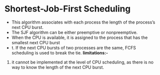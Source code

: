 
# Shortest-Job-First Scheduling
- This algorithm associates with each process the length of the process’s next CPU burst. 
- The SJF algorithm can be either preemptive or nonpreemptive.
- When the CPU is available, it is assigned to the process that has the smallest next CPU burst
- t. If the next CPU bursts of two processes are the same, FCFS scheduling is used to break the  tie.
**limitations:-**

1. it cannot be implemented at the level of CPU scheduling, as there is no way to know the length of the next CPU burst.
